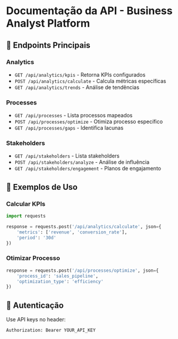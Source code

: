 # Documentação da API - Business Analyst Platform

## 📡 Endpoints Principais

### Analytics
- `GET /api/analytics/kpis` - Retorna KPIs configurados
- `POST /api/analytics/calculate` - Calcula métricas específicas
- `GET /api/analytics/trends` - Análise de tendências

### Processes
- `GET /api/processes` - Lista processos mapeados
- `POST /api/processes/optimize` - Otimiza processo específico
- `GET /api/processes/gaps` - Identifica lacunas

### Stakeholders
- `GET /api/stakeholders` - Lista stakeholders
- `POST /api/stakeholders/analyze` - Análise de influência
- `GET /api/stakeholders/engagement` - Planos de engajamento

## 📝 Exemplos de Uso

### Calcular KPIs
```python
import requests

response = requests.post('/api/analytics/calculate', json={
    'metrics': ['revenue', 'conversion_rate'],
    'period': '30d'
})
```

### Otimizar Processo
```python
response = requests.post('/api/processes/optimize', json={
    'process_id': 'sales_pipeline',
    'optimization_type': 'efficiency'
})
```

## 🔐 Autenticação

Use API keys no header:
```
Authorization: Bearer YOUR_API_KEY
```
